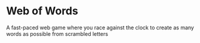 # Web of Words

A fast-paced web game where you race against the clock to create as many words as possible from scrambled letters
